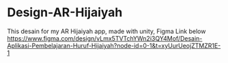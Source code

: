 # Design-AR-Hijaiyah
This desain for my AR Hijaiyah app, made with unity, Figma Link below
https://www.figma.com/design/vLmx5TVTchYWn2i3QY4Mof/Desain-Aplikasi-Pembelajaran-Huruf-Hijaiyah?node-id=0-1&t=xyUurUeojZTMZR1E-1
